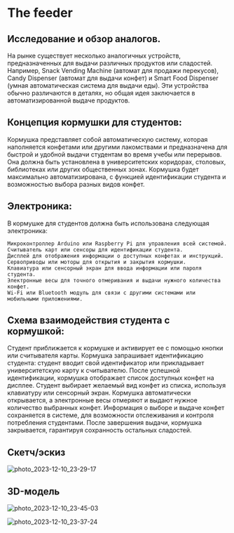 # The feeder


## Исследование и обзор аналогов.
На рынке существует несколько аналогичных устройств, предназначенных для выдачи различных продуктов или сладостей. Например, Snack Vending Machine (автомат для продажи перекусов), Candy Dispenser (автомат для выдачи конфет) и Smart Food Dispenser (умная автоматическая система для выдачи еды). Эти устройства обычно различаются в деталях, но общая идея заключается в автоматизированной выдаче продуктов.

## Концепция кормушки для студентов:
Кормушка представляет собой автоматическую систему, которая наполняется конфетами или другими лакомствами и предназначена для быстрой и удобной выдачи студентам во время учебы или перерывов. Она должна быть установлена в университетских коридорах, столовых, библиотеках или других общественных зонах. Кормушка будет максимально автоматизирована, с функцией идентификации студента и возможностью выбора разных видов конфет.

## Электроника:
В кормушке для студентов должна быть использована следующая электроника:

    Микроконтроллер Arduino или Raspberry Pi для управления всей системой.
    Считыватель карт или сенсоры для идентификации студента.
    Дисплей для отображения информации о доступных конфетах и инструкций.
    Сервоприводы или моторы для открытия и закрытия кормушки.
    Клавиатура или сенсорный экран для ввода информации или пароля студента.
    Электронные весы для точного отмеривания и выдачи нужного количества конфет.
    Wi-Fi или Bluetooth модуль для связи с другими системами или мобильными приложениями.

## Схема взаимодействия студента с кормушкой:
Студент приближается к кормушке и активирует ее с помощью кнопки или считывателя карты.
Кормушка запрашивает идентификацию студента: студент вводит свой идентификатор или прикладывает университетскую карту к считывателю.
После успешной идентификации, кормушка отображает список доступных конфет на дисплее.
Студент выбирает желаемый вид конфет из списка, используя клавиатуру или сенсорный экран.
Кормушка автоматически открывается, а электронные весы отмеряют и выдают нужное количество выбранных конфет.
Информация о выборе и выдаче конфет сохраняется в системе, для возможности отслеживания и контроля потребления студентами.
После завершения выдачи, кормушка закрывается, гарантируя сохранность остальных сладостей.


## Скетч/эскиз 
![photo_2023-12-10_23-29-17](https://github.com/ALEXKORNEEV2000/The-feeder/assets/85906021/1c74ee61-ceb0-4572-8e50-ad9815a79d33)

## 3D-модель 
![photo_2023-12-10_23-45-03](https://github.com/ALEXKORNEEV2000/The-feeder/assets/85906021/19fea2e4-1e14-4fc0-9c85-c202ed7abd79)


![photo_2023-12-10_23-37-24](https://github.com/ALEXKORNEEV2000/The-feeder/assets/85906021/c949c712-7463-49ed-939f-4c1d8ec1324c)
